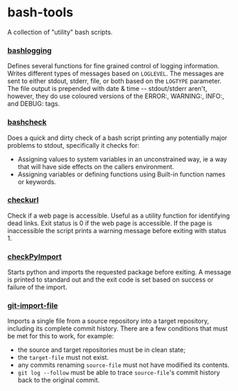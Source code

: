 # bash-tools

A collection of "utility" bash scripts.

### [bashlogging](https://github.com/stuart-knock/bash-tools/blob/master/bashlogging)
Defines several functions for fine grained control of logging information.
Writes different types of messages based on `LOGLEVEL`. The messages are
sent to either stdout, stderr, file, or both based on the `LOGTYPE` parameter.
The file output is prepended with date & time -- stdout/stderr aren't, however,
they do use coloured versions of the ERROR:, WARNING:, INFO:, and DEBUG: tags.

### [bashcheck](https://github.com/stuart-knock/bash-tools/blob/master/bashcheck)
Does a quick and dirty check of a bash script printing any potentially major
problems to stdout, specifically it checks for:
  + Assigning values to system variables in an unconstrained way, ie a way
    that will have side effects on the callers environment.
  + Assigning variables or defining functions using Built-in function names
    or keywords.

### [checkurl](https://github.com/stuart-knock/bash-tools/blob/master/checkurl)
Check if a web page is accessible. Useful as a utility function for
identifying dead links. Exit status is 0 if the web page is accessible.
If the page is inaccessible the script prints a warning message before
exiting with status 1.

### [checkPyImport](https://github.com/stuart-knock/bash-tools/blob/master/checkPyImport)
Starts python and imports the requested package before exiting.
A message is printed to standard out and the exit code is set 
based on success or failure of the import.

### [git-import-file](https://github.com/stuart-knock/bash-tools/blob/master/git-import-file)
Imports a single file from a source repository into a target repository,
including its complete commit history. There are a few conditions that
must be met for this to work, for example:
  + the source and target repositories must be in clean state;
  + the `target-file` must not exist.
  + any commits renaming `source-file` must not have modified its contents.
  + `git log --follow` must be able to trace `source-file`'s commit history
    back to the original commit.
